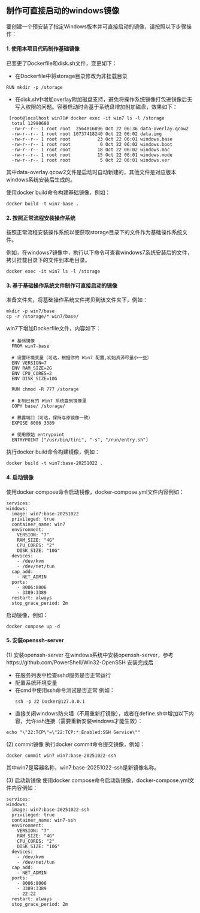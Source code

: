 ## 制作可直接启动的windows镜像
  
  要创建一个预安装了指定Windows版本并可直接启动的镜像，请按照以下步骤操作：
  
  #### 1. 使用本项目代码制作基础镜像
  已变更了Dockerfile和disk.sh文件，变更如下：
  - 在Dockerfile中将storage目录修改为非挂载目录

  ```
  RUN mkdir -p /storage
  ```
  
  - 在disk.sh中增加overlay附加磁盘支持，避免将操作系统镜像打包进镜像后无写入权限的问题。容器启动时会基于系统盘增加附加磁盘，效果如下：
  ```
   [root@localhost win7]# docker exec -it win7 ls -l /storage
    total 12990680
    -rw-r--r-- 1 root root  2564816896 Oct 22 06:36 data-overlay.qcow2
    -rw-r--r-- 1 root root 10737418240 Oct 22 06:02 data.img
    -rw-r--r-- 1 root root          23 Oct 22 06:01 windows.base
    -rw-r--r-- 1 root root           0 Oct 22 06:02 windows.boot
    -rw-r--r-- 1 root root          18 Oct 22 06:02 windows.mac
    -rw-r--r-- 1 root root          15 Oct 22 06:01 windows.mode
    -rw-r--r-- 1 root root           5 Oct 22 06:01 windows.ver

  ```
  其中data-overlay.qcow2文件是启动时自动新建的，其他文件是对应版本windows系统安装后生成的。

  使用docker build命令构建基础镜像，例如：
  ```
  docker build -t win7-base .
  ```

  #### 2. 按照正常流程安装操作系统
  按照正常流程安装操作系统以便获取storage目录下的文件作为基础操作系统文件。
  
  例如，在windows7镜像中，执行以下命令可查看windows7系统安装后的文件，拷贝挂载目录下的文件到本地目录。
  ```
  docker exec -it win7 ls -l /storage
  ```
  #### 3. 基于基础操作系统文件制作可直接启动的镜像
  准备文件夹，将基础操作系统文件拷贝到该文件夹下，例如：
  ```
  mkdir -p win7/base
  cp -r /storage/* win7/base/
  ```
  win7下增加Dockerfile文件，内容如下：
  ```
    # 基础镜像
    FROM win7-base

    # 设置环境变量（可选，根据你的 Win7 配置,初始资源尽量小一些）
    ENV VERSION=7
    ENV RAM_SIZE=2G
    ENV CPU_CORES=2
    ENV DISK_SIZE=10G

    RUN chmod -R 777 /storage

    # 复制已有的 Win7 系统盘到镜像里
    COPY base/ /storage/

    # 暴露端口（可选，保持与原镜像一致）
    EXPOSE 8006 3389

    # 使用原始 entrypoint
    ENTRYPOINT ["/usr/bin/tini", "-s", "/run/entry.sh"]

  ```

  执行docker build命令构建镜像，例如：
  ```
  docker build -t win7:base-20251022 .
  ```
#### 4. 启动镜像
  使用docker compose命令启动镜像，docker-compose.yml文件内容例如：
  ```
  services:
  windows:
    image: win7:base-20251022
    privileged: true
    container_name: win7
    environment:
      VERSION: "7"
      RAM_SIZE: "4G"
      CPU_CORES: "2"
      DISK_SIZE: "10G"
    devices:
      - /dev/kvm
      - /dev/net/tun
    cap_add:
      - NET_ADMIN
    ports:
      - 8006:8006
      - 3389:3389
    restart: always
    stop_grace_period: 2m

  ```

  启动镜像，例如：
  ```
  docker compose up -d
  ```

#### 5. 安装openssh-server
  (1) 安装openssh-server
  在windows系统中安装openssh-server，参考https://github.com/PowerShell/Win32-OpenSSH
  安装完成后：
  - 在服务列表中检查sshd服务是否正常运行
  - 配置系统环境变量
  - 在cmd中使用ssh命令测试是否正常
    例如：
    ```
    ssh -p 22 Docker@127.0.0.1
    ```
  - 直接关闭windows防火墙（不用重新打镜像），或者在define.sh中增加以下内容，允许ssh连接（需要重新安装windows才能生效）：
  ```
  echo "\"22:TCP\"=\"22:TCP:*:Enabled:SSH Service\""
  ```
  (2) commit镜像
  执行docker commit命令提交镜像，例如：
  ```
  docker commit win7 win7:base-20251022-ssh
  ```
  其中win7是容器名称，win7:base-20251022-ssh是新镜像名称。

  (3) 启动新镜像
  使用docker compose命令启动新镜像，docker-compose.yml文件内容例如：
  ```
  services:
  windows:
    image: win7:base-20251022-ssh
    privileged: true
    container_name: win7-ssh
    environment:
      VERSION: "7"
      RAM_SIZE: "4G"
      CPU_CORES: "2"
      DISK_SIZE: "10G"
    devices:
      - /dev/kvm
      - /dev/net/tun
    cap_add:
      - NET_ADMIN
    ports:
      - 8006:8006
      - 3389:3389
      - 22:22
    restart: always
    stop_grace_period: 2m

  ```